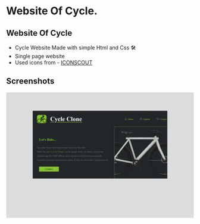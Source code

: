 
#  Website Of Cycle.

## Website Of Cycle

- Cycle Website Made with simple Html and Css 🛠
- Single page website
- Used icons from - [ICONSCOUT]("https://iconscout.com/")

## Screenshots

![Website Screenshot](./images/Preview/Preview.png)


